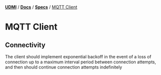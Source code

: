 [**UDMI**](../../) / [**Docs**](../) / [**Specs**](./)
/ [MQTT Client](#)

# MQTT Client

## Connectivity

The client should implement exponential backoff in the event of a loss of connection up to a maximum
interval period between connection attempts, and then should continue connection attempts
indefinitely 